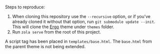 Steps to reproduce:

1. When cloning this repository use the `--recursive` option, or if you've already cloned it without that option, run `git submodule update --init`.  This will clone the [Ergo](https://github.com/insipx/Ergo) theme under `themes` folder.
2. Run `zola serve` from the root of this project.

A script tag has been placed in `templates/base.html`.  The `base.html` from the parent theme is not being extended.
